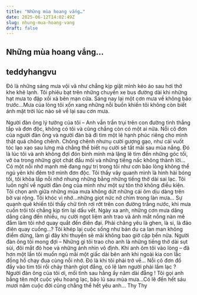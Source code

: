 ```yaml
---
title: "Những mùa hoang vắng…"
date: 2025-06-12T14:02:49Z
slug: nhung-mua-hoang-vang
draft: false
---
```


## Những mùa hoang vắng…

## teddyhangvu

Đó là những sáng mưa vội vã như chẳng kịp giật mình kéo áo sau hơi thở khe khẽ lạnh. Tôi phiêu bạt trên những chuyến xe bus đường dài khi những hạt mưa to đập xối xả bên mạn cửa. Sáng nay lại một cơn mưa về không báo trước…Mưa của lòng tôi xốn xang những nỗi buồn khiến tôi không còn biết ánh mặt trời lúc nào sẽ về lại sau cơn mưa.

 

Người đàn ông lý tưởng của tôi – Anh vẫn trần trụi trên con đường tình thẳng tắp và đơn độc, không có tôi và cũng chẳng còn có một ai nữa. Nỗi cô đơn của người đàn ông và người đàn bà đi tìm một lẽ hạnh phúc riêng cho mình thật quá chông chênh. Chông chênh nhưnụ cười gượng gạo, như cái vuốt tóc lạo xạo sau lưng mà chẳng thể biết nụ cười sẽ tắt mãi sau mùa nắng. Đó là lúc tôi và anh không đợi đón bình minh mà lặng lẽ tìm đến những góc tối, vỡ òa trong những giọt chát đầu môi và những tiếng nấc không thành lời…
Có một nỗi nhớ mạnh mẽ đang ngự trị trong tôi như cơn bão lòng không thể ngủ yên khi đêm trở mình đơn độc. Tôi thấy vây quanh mình là hình hài bóng tối, tôi khỏa lấp nỗi nhớ nhung những bằng những tiếng thở dài sai lạc. Tôi luôn nghĩ về người đàn ông của mình như một sự tôn thờ không điều kiện. Tôi chọn anh giữa những mùa mưa không dứt những cái ôm dịu dàng trên bờ vai rộng. Tôi khóc vì nhớ…những giọt nức nở chìm trong làn mưa…
Sự quạnh quẽ khiến tôi thấy chữ tình rơi rớt trên con đường trắng nước, khi mưa cuốn trôi tôi chẳng kịp tìm lại dấu vết. Ngày xa anh, những cơn mưa dăng dẳng càng đến nhiều, nụ cười ngọt liệm anh trao và ánh mắt nồng nàn mê đắm làm tôi nhớ quay quắt đến điên đại. Phải chăng yêu là ghen, là si, là đảo điên quay cuồng…?
Tôi khép lại cuộc sống như bản du ca lan man không điểm dừng, làm gì đây khi thuyền sẽ mãi không bao giờ cập bến nữa. Người đàn ông tôi mong đợi – Những gì tôi trao cho anh là những tiếng thở dài sụt sùi, đôi mắt đỏ hoe và những ánh nhìn vô định. Khi anh ôm tôi vào lòng – đã hơn một lần tôi muốn ngủ mãi một giấc dài bên anh khi ngoài kia con lắc đồng hồ chạy đua cùng nỗi nhớ. Đó là khi tôi phải trở về…
Nỗi cô đơn đổ đầy vào tim tôi rồi chảy thành giọt đắng, có lẽ làm người phải lầm lạc ? Người đàn ông của tôi ơi, mối tình sau hằng ấy năm dài đẵng ! Tôi gọi anh bằng tên một cuộc yêu hoang lạc, bão lũ sau mùa mưa…Có lẽ đến hết sáu mươi năm cuộc đời cũng chẳng thể hết yêu anh…
Thy Thy